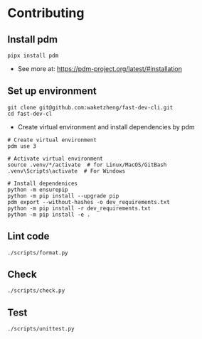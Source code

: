 # Contributing

## Install pdm
```shell
pipx install pdm
```
- See more at:
https://pdm-project.org/latest/#installation

## Set up environment
```shell
git clone git@github.com:waketzheng/fast-dev-cli.git
cd fast-dev-cl
```
- Create virtual environment and install dependencies by pdm
```shell
# Create virtual environment
pdm use 3

# Activate virtual environment
source .venv/*/activate  # for Linux/MacOS/GitBash
.venv\Scripts\activate  # For Windows

# Install dependenices
python -m ensurepip
python -m pip install --upgrade pip
pdm export --without-hashes -o dev_requirements.txt
python -m pip install -r dev_requirements.txt
python -m pip install -e .
```
## Lint code
```shell
./scripts/format.py
```
## Check
```shell
./scripts/check.py
```
## Test
```shell
./scripts/unittest.py
```
